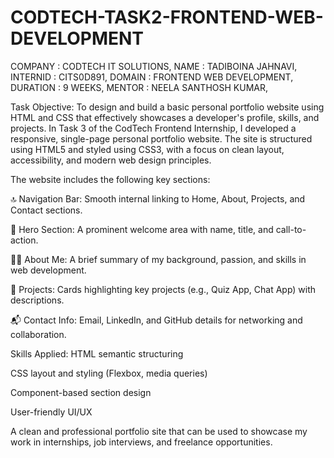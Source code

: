 # CODTECH-TASK2-FRONTEND-WEB-DEVELOPMENT

COMPANY : CODTECH IT SOLUTIONS, NAME : TADIBOINA JAHNAVI, INTERNID : CITS0D891, DOMAIN : FRONTEND WEB DEVELOPMENT, DURATION : 9 WEEKS, MENTOR : NEELA SANTHOSH KUMAR,

 Task Objective:
To design and build a basic personal portfolio website using HTML and CSS that effectively showcases a developer's profile, skills, and projects.
In Task 3 of the CodTech Frontend Internship, I developed a responsive, single-page personal portfolio website. The site is structured using HTML5 and styled using CSS3, with a focus on clean layout, accessibility, and modern web design principles.

The website includes the following key sections:

🔝 Navigation Bar: Smooth internal linking to Home, About, Projects, and Contact sections.

👋 Hero Section: A prominent welcome area with name, title, and call-to-action.

👨‍💻 About Me: A brief summary of my background, passion, and skills in web development.

🧩 Projects: Cards highlighting key projects (e.g., Quiz App, Chat App) with descriptions.

📬 Contact Info: Email, LinkedIn, and GitHub details for networking and collaboration.

 Skills Applied:
HTML semantic structuring

CSS layout and styling (Flexbox, media queries)

Component-based section design

User-friendly UI/UX

A clean and professional portfolio site that can be used to showcase my work in internships, job interviews, and freelance opportunities.

